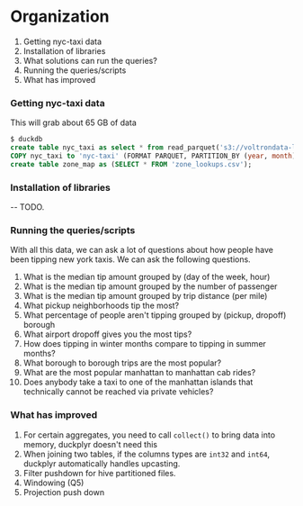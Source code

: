 # Organization
1. Getting nyc-taxi data
2. Installation of libraries
3. What solutions can run the queries?
4. Running the queries/scripts
5. What has improved 

### Getting nyc-taxi  data

This will grab about 65 GB of data 
```sql
$ duckdb
create table nyc_taxi as select * from read_parquet('s3://voltrondata-labs-datasets/nyc-taxi/*', hive_partitioning=TRUE)
COPY nyc_taxi to 'nyc-taxi' (FORMAT PARQUET, PARTITION_BY (year, month));
create table zone_map as (SELECT * FROM 'zone_lookups.csv');
```

### Installation of libraries
-- TODO.

### Running the queries/scripts

With all this data, we can ask a lot of questions about how people have been tipping new york taxis. We can ask the following questions.

1. What is the median tip amount grouped by (day of the week, hour)
2. What is the median tip amount grouped by the number of passenger
3. What is the median tip amount grouped by trip distance (per mile)
4. What pickup neighborhoods tip the most?
5. What percentage of people aren't tipping grouped by (pickup, dropoff) borough
6. What airport dropoff gives you the most tips?
7. How does tipping in winter months compare to tipping in summer months?
8. What borough to borough trips are the most popular?
9. What are the most popular manhattan to manhattan cab rides?
10. Does anybody take a taxi to one of the manhattan islands that technically cannot be reached via private vehicles?

### What has improved 
1. For certain aggregates, you need to call `collect()` to bring data into memory, duckplyr doesn't need this
2. When joining two tables, if the columns types are `int32` and `int64`, duckplyr automatically handles upcasting.
3. Filter pushdown for hive partitioned files.
4. Windowing (Q5)
5. Projection push down


